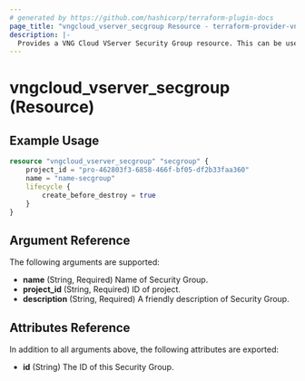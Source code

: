 ```yaml
---
# generated by https://github.com/hashicorp/terraform-plugin-docs
page_title: "vngcloud_vserver_secgroup Resource - terraform-provider-vngcloud"
description: |-
  Provides a VNG Cloud VServer Security Group resource. This can be used to import, create, modify, and delete.
---
```


# vngcloud_vserver_secgroup (Resource)



## Example Usage

```terraform
resource "vngcloud_vserver_secgroup" "secgroup" {
    project_id = "pro-462803f3-6858-466f-bf05-df2b33faa360"
    name = "name-secgroup"
    lifecycle {
        create_before_destroy = true
    }
}
```

## Argument Reference

The following arguments are supported:

- **name** (String, Required) Name of Security Group.
- **project_id** (String, Required)  ID of project.
- **description** (String, Required) A friendly description of Security Group.

## Attributes Reference

In addition to all arguments above, the following attributes are exported:

- **id** (String) The ID of this Security Group.


